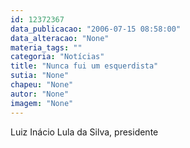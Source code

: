 ```yaml
---
id: 12372367
data_publicacao: "2006-07-15 08:58:00"
data_alteracao: "None"
materia_tags: ""
categoria: "Notícias"
title: "Nunca fui um esquerdista"
sutia: "None"
chapeu: "None"
autor: "None"
imagem: "None"
---
```

<p>Luiz Inácio Lula da Silva, presidente </p>

